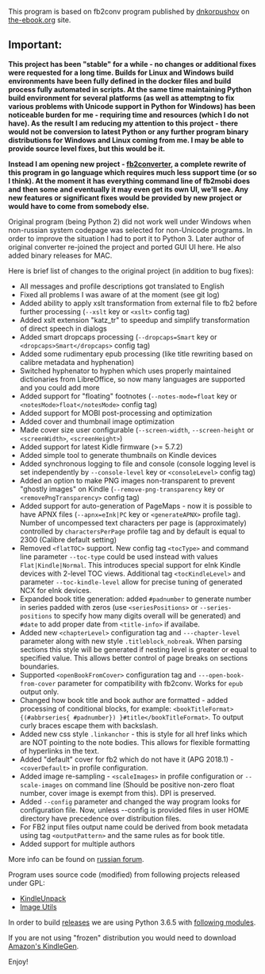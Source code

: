 This program is based on fb2conv program published by [dnkorpushov](https://github.com/dnkorpushov) on [the-ebook.org](http://www.the-ebook.org/forum/viewtopic.php?t=28447) site.

## Important:
**This project has been "stable" for a while - no changes or additional fixes were requested for a long time. Builds for Linux and Windows build environments have been fully
defined in the docker files and build process fully automated in scripts. At the same time maintaining Python build environment
for several platforms (as well as attemptng to fix various problems with Unicode support in Python for Windows) has been noticeable burden for me - requiring
time and resources (which I do not have). As the result I am reducing my attention to this project - there would not be conversion
to latest Python or any further program binary distributions for Windows and Linux coming from me. I may be able to provide source level fixes, but
this would be it.**

**Instead I am opening new project - [fb2converter](https://github.com/rupor-github/fb2converter), a complete rewrite of this program in go language which
requires much less support time (or so I think). At the moment it has everything command line of fb2mobi does and then some and eventually it may even get
its own UI, we'll see. Any new features or significant fixes would be provided by new project or would have to come from somebody else.**

Original program (being Python 2) did not work well under Windows when non-russian system codepage was selected for non-Unicode programs.
In order to improve the situation I had to port it to Python 3. Later author of original converter re-joined the project and ported GUI UI here.
He also added binary releases for MAC.

Here is brief list of changes to the original project (in addition to bug fixes):

* All messages and profile descriptions got translated to English
* Fixed all problems I was aware of at the moment (see git log)
* Added ability to apply xslt transformation from external file to fb2 before further processing (`--xslt` key or `<xslt>` config tag)
* Added xslt extension "katz_tr" to speedup and simplify transformation of direct speech in dialogs
* Added smart dropcaps processing (`--dropcaps=Smart` key or `<dropcaps>Smart</dropcaps>` config tag)
* Added some rudimentary epub processing (like title rewriting based on calibre metadata and hyphenation)
* Switched hyphenator to hyphen which uses properly maintained dictionaries from LibreOffice, so now many languages are supported and you could add more
* Added support for "floating" footnotes (`--notes-mode=float` key or `<notesMode>float</notesMode>` config tag)
* Added support for MOBI post-processing and optimization
* Added cover and thumbnail image optimization
* Made cover size user configurable (`--screen-width`, `--screen-height` or `<screenWidth>`, `<screenHeight>`)
* Added support for latest Kidle firmware (>= 5.7.2)
* Added simple tool to generate thumbnails on Kindle devices
* Added synchronous logging to file and console (console logging level is set independently by `--console-level` key or `<consoleLevel>` config tag)
* Added an option to make PNG images non-transparent to prevent "ghostly images" on Kindle (`--remove-png-transparency` key or `<removePngTransparency>` config tag)
* Added support for auto-generation of PageMaps - now it is possible to have APNX files (`--apnx=eInk|PC` key or `<generateAPNX>` profile tag). Number of uncompessed
  text characters per page is (approximately) controlled by `charactersPerPage` profile tag and by default is equal to 2300 (Calibre default setting)
* Removed `<flatTOC>` support. New config tag `<tocType>` and command line parameter `--toc-type` could be used instead with values `Flat|Kindle|Normal`.
  This introduces special support for eInk Kindle devices with 2-level TOC views. Additional tag `<tocKindleLevel>` and parameter `--toc-kindle-level` allow for precise
  tuning of generated NCX for eInk devices.
* Expanded book title generation: added `#padnumber` to generate number in series padded with zeros (use `<seriesPositions>` or `--series-positions` to specify how many
  digits overall will be generated) and `#date` to add proper date from `<title-info>` if availabe.
* Added new `<chapterLevel>` configuration tag and `---chapter-level` parameter along with new style `.titleblock_nobreak`. When parsing sections this style will be generated
  if nesting level is greater or equal to specified value. This allows better control of page breaks on sections boundaries.
* Supported `<openBookFromCover>` configuration tag and `---open-book-from-cover` parameter for compatibility with fb2conv. Works for `epub` output only.
* Changed how book title and book author are formatted - added processing of conditional blocks, for example: `<bookTitleFormat>{(#abbrseries{ #padnumber}) }#title</bookTitleFormat>`. To output curly braces escape them with backslash.
* Added new css style `.linkanchor` - this is style for all href links which are NOT pointing to the note bodies. This allows for flexible formatting of hyperlinks in the text.
* Added "default" cover for fb2 which do not have it (APG 2018.1) - `<coverDefault>` in profile configuration.
* Added image re-sampling - `<scaleImages>` in profile configuration or `--scale-images` on command line (Should be positive non-zero float number, cover image is exempt from this). DPI is preserved.
* Added `--config` parameter and changed the way program looks for configuration file. Now, unless --config is provided files in user HOME directory have precedence over distribution files.
* For FB2 input files output name could be derived from book metadata using tag `<outputPattern>` and the same rules as for book title.
* Added support for multiple authors

More info can be found on [russian forum](http://www.the-ebook.org/forum/viewtopic.php?t=30380).

Program uses source code (modified) from following projects released under GPL:

* [KindleUnpack](https://github.com/kevinhendricks/KindleUnpack)
* [Image Utils](https://gist.github.com/drcongo/8521040)

In order to build [releases](https://github.com/rupor-github/fb2mobi/releases) we are using Python 3.6.5 with [following modules](https://github.com/rupor-github/fb2mobi/blob/master/requirements.txt).

If you are not using "frozen" distribution you would need to download [Amazon's KindleGen](https://www.amazon.com/gp/feature.html?docId=1000765211).

Enjoy!
